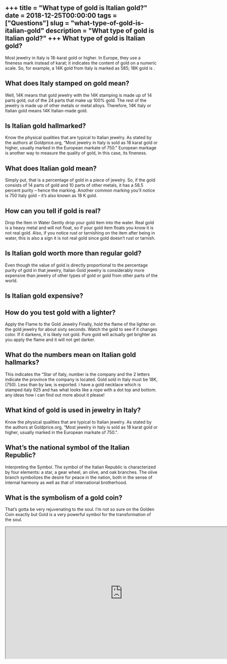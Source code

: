 +++
title = "What type of gold is Italian gold?"
date = 2018-12-25T00:00:00
tags = ["Questions"]
slug = "what-type-of-gold-is-italian-gold"
description = "What type of gold is Italian gold?"
+++
What type of gold is Italian gold?
----------------------------------

Most jewelry in Italy is 18-karat gold or higher. In Europe, they use a fineness mark instead of karat; it indicates the content of gold on a numeric scale. So, for example, a 14K gold from Italy is marked as 585; 18K gold is .

What does Italy stamped on gold mean?
-------------------------------------

Well, 14K means that gold jewelry with the 14K stamping is made up of 14 parts gold, out of the 24 parts that make up 100% gold. The rest of the jewelry is made up of other metals or metal alloys. Therefore, 14K Italy or Italian gold means 14K Italian-made gold.

Is Italian gold hallmarked?
---------------------------

Know the physical qualities that are typical to Italian jewelry. As stated by the authors at Goldprice.org, “Most jewelry in Italy is sold as 18 karat gold or higher, usually marked in the European markate of 750.” European markage is another way to measure the quality of gold, in this case, its fineness.

What does Italian gold mean?
----------------------------

Simply put, that is a percentage of gold in a piece of jewelry. So, if the gold consists of 14 parts of gold and 10 parts of other metals, it has a 58.5 percent purity – hence the marking. Another common marking you’ll notice is 750 Italy gold – it’s also known as 18 K gold.

How can you tell if gold is real?
---------------------------------

Drop the Item in Water Gently drop your gold item into the water. Real gold is a heavy metal and will not float, so if your gold item floats you know it is not real gold. Also, if you notice rust or tarnishing on the item after being in water, this is also a sign it is not real gold since gold doesn’t rust or tarnish.

Is Italian gold worth more than regular gold?
---------------------------------------------

Even though the value of gold is directly proportional to the percentage purity of gold in that jewelry, Italian Gold jewelry is considerably more expensive than jewelry of other types of gold or gold from other parts of the world.

Is Italian gold expensive?
--------------------------

How do you test gold with a lighter?
------------------------------------

Apply the Flame to the Gold Jewelry Finally, hold the flame of the lighter on the gold jewelry for about sixty seconds. Watch the gold to see if it changes color. If it darkens, it is likely not gold. Pure gold will actually get brighter as you apply the flame and it will not get darker.

What do the numbers mean on Italian gold hallmarks?
---------------------------------------------------

This indicates the “Star of Italy, number is the company and the 2 letters indicate the province the company is located. Gold sold in Italy must be 18K, (750). Less than by law, is exported. i have a gold necklace which is stamped italy 925 and has what looks like a rope with a dot top and bottom. any ideas how i can find out more about it please!

What kind of gold is used in jewelry in Italy?
----------------------------------------------

Know the physical qualities that are typical to Italian jewelry. As stated by the authors at Goldprice.org, “Most jewelry in Italy is sold as 18 karat gold or higher, usually marked in the European markate of 750.”.

What’s the national symbol of the Italian Republic?
---------------------------------------------------

Interpreting the Symbol. The symbol of the Italian Republic is characterized by four elements: a star, a gear wheel, an olive, and oak branches. The olive branch symbolizes the desire for peace in the nation, both in the sense of internal harmony as well as that of international brotherhood.

What is the symbolism of a gold coin?
-------------------------------------

That’s gotta be very rejuvenating to the soul. I’m not so sure on the Golden Coin exactly but Gold is a very powerful symbol for the transformation of the soul.

<iframe allow="accelerometer; autoplay; clipboard-write; encrypted-media; gyroscope; picture-in-picture" allowfullscreen="" class="__youtube_prefs__  epyt-is-override  no-lazyload" data-no-lazy="1" data-origheight="433" data-origwidth="770" data-skipgform_ajax_framebjll="" height="433" id="_ytid_11400" loading="lazy" src="https://www.youtube.com/embed/HijSE9L3AWg?enablejsapi=1&autoplay=0&cc_load_policy=0&cc_lang_pref=&iv_load_policy=1&loop=0&modestbranding=0&rel=1&fs=1&playsinline=0&autohide=2&theme=dark&color=red&controls=1&" title="YouTube player" width="770"></iframe>